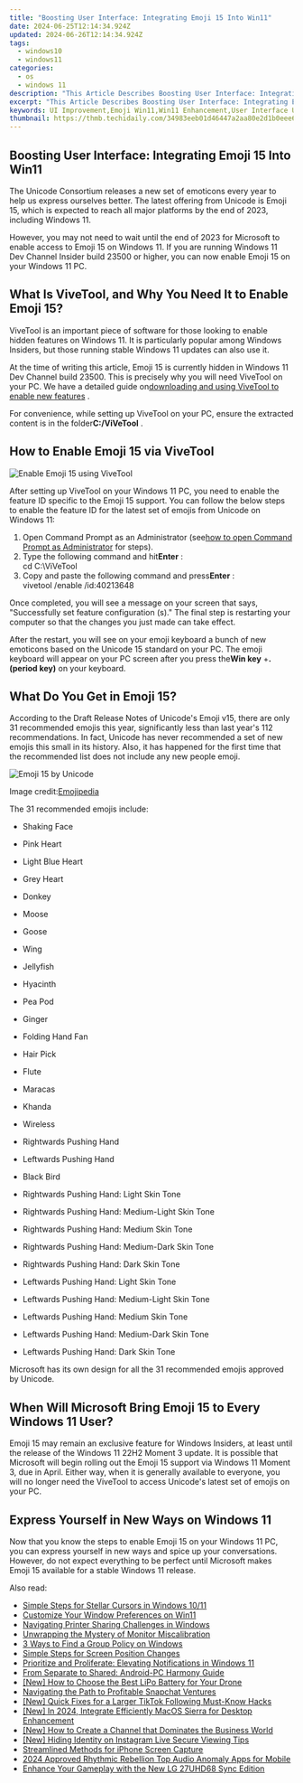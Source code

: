```yaml
---
title: "Boosting User Interface: Integrating Emoji 15 Into Win11"
date: 2024-06-25T12:14:34.924Z
updated: 2024-06-26T12:14:34.924Z
tags:
  - windows10
  - windows11
categories:
  - os
  - windows 11
description: "This Article Describes Boosting User Interface: Integrating Emoji 15 Into Win11"
excerpt: "This Article Describes Boosting User Interface: Integrating Emoji 15 Into Win11"
keywords: UI Improvement,Emoji Win11,Win11 Enhancement,User Interface Update,Emoji Integration Win11,Emoji Addition in OS,Emojis for Windows 11
thumbnail: https://thmb.techidaily.com/34983eeb01d46447a2aa80e2d1b0eee6f876f53497144fdec843045cc8106d3c.jpg
---
```


## Boosting User Interface: Integrating Emoji 15 Into Win11

 The Unicode Consortium releases a new set of emoticons every year to help us express ourselves better. The latest offering from Unicode is Emoji 15, which is expected to reach all major platforms by the end of 2023, including Windows 11.

 However, you may not need to wait until the end of 2023 for Microsoft to enable access to Emoji 15 on Windows 11\. If you are running Windows 11 Dev Channel Insider build 23500 or higher, you can now enable Emoji 15 on your Windows 11 PC.

## What Is ViveTool, and Why You Need It to Enable Emoji 15?

 ViveTool is an important piece of software for those looking to enable hidden features on Windows 11\. It is particularly popular among Windows Insiders, but those running stable Windows 11 updates can also use it.

 At the time of writing this article, Emoji 15 is currently hidden in Windows 11 Dev Channel build 23500\. This is precisely why you will need ViveTool on your PC. We have a detailed guide on[downloading and using ViveTool to enable new features](http://www.makeuseof.com/vivetool-windows-guide/) .

 For convenience, while setting up ViveTool on your PC, ensure the extracted content is in the folder**C:/ViVeTool** .

## How to Enable Emoji 15 via ViveTool

![Enable Emoji 15 using ViveTool](https://static1.makeuseofimages.com/wordpress/wp-content/uploads/2023/03/enable-emoji-15.jpg)

 After setting up ViveTool on your Windows 11 PC, you need to enable the feature ID specific to the Emoji 15 support. You can follow the below steps to enable the feature ID for the latest set of emojis from Unicode on Windows 11:

1. Open Command Prompt as an Administrator (see[how to open Command Prompt as Administrator](https://www.makeuseof.com/windows-run-command-prompt-admin/) for steps).
2. Type the following command and hit**Enter** :  
cd C:\ViVeTool
3. Copy and paste the following command and press**Enter** :  
vivetool /enable /id:40213648

 Once completed, you will see a message on your screen that says, "Successfully set feature configuration (s)." The final step is restarting your computer so that the changes you just made can take effect.

 After the restart, you will see on your emoji keyboard a bunch of new emoticons based on the Unicode 15 standard on your PC. The emoji keyboard will appear on your PC screen after you press the**Win key** +**. (period key)** on your keyboard.

## What Do You Get in Emoji 15?

 According to the Draft Release Notes of Unicode's Emoji v15, there are only 31 recommended emojis this year, significantly less than last year's 112 recommendations. In fact, Unicode has never recommended a set of new emojis this small in its history. Also, it has happened for the first time that the recommended list does not include any new people emoji.

![Emoji 15 by Unicode](https://static1.makeuseofimages.com/wordpress/wp-content/uploads/2023/03/emoji-15-edit.jpg)

 Image credit:[Emojipedia](https://emojipedia.org/emoji-15.0/)

The 31 recommended emojis include:

* Shaking Face
* Pink Heart
* Light Blue Heart
* Grey Heart
* Donkey

* Moose
* Goose
* Wing
* Jellyfish
* Hyacinth

* Pea Pod
* Ginger
* Folding Hand Fan
* Hair Pick
* Flute

* Maracas
* Khanda
* Wireless
* Rightwards Pushing Hand
* Leftwards Pushing Hand

* Black Bird
* Rightwards Pushing Hand: Light Skin Tone
* Rightwards Pushing Hand: Medium-Light Skin Tone
* Rightwards Pushing Hand: Medium Skin Tone
* Rightwards Pushing Hand: Medium-Dark Skin Tone

* Rightwards Pushing Hand: Dark Skin Tone
* Leftwards Pushing Hand: Light Skin Tone
* Leftwards Pushing Hand: Medium-Light Skin Tone
* Leftwards Pushing Hand: Medium Skin Tone
* Leftwards Pushing Hand: Medium-Dark Skin Tone
* Leftwards Pushing Hand: Dark Skin Tone

 Microsoft has its own design for all the 31 recommended emojis approved by Unicode.

## When Will Microsoft Bring Emoji 15 to Every Windows 11 User?

 Emoji 15 may remain an exclusive feature for Windows Insiders, at least until the release of the Windows 11 22H2 Moment 3 update. It is possible that Microsoft will begin rolling out the Emoji 15 support via Windows 11 Moment 3, due in April. Either way, when it is generally available to everyone, you will no longer need the ViveTool to access Unicode's latest set of emojis on your PC.

## Express Yourself in New Ways on Windows 11

 Now that you know the steps to enable Emoji 15 on your Windows 11 PC, you can express yourself in new ways and spice up your conversations. However, do not expect everything to be perfect until Microsoft makes Emoji 15 available for a stable Windows 11 release.


<ins class="adsbygoogle"
     style="display:block"
     data-ad-format="autorelaxed"
     data-ad-client="ca-pub-7571918770474297"
     data-ad-slot="1223367746"></ins>



<ins class="adsbygoogle"
     style="display:block"
     data-ad-client="ca-pub-7571918770474297"
     data-ad-slot="8358498916"
     data-ad-format="auto"
     data-full-width-responsive="true"></ins>

<span class="atpl-alsoreadstyle">Also read:</span>
<div><ul>
<li><a href="https://windows11.techidaily.com/simple-steps-for-stellar-cursors-in-windows-1011/"><u>Simple Steps for Stellar Cursors in Windows 10/11</u></a></li>
<li><a href="https://windows11.techidaily.com/customize-your-window-preferences-on-win11/"><u>Customize Your Window Preferences on Win11</u></a></li>
<li><a href="https://windows11.techidaily.com/navigating-printer-sharing-challenges-in-windows/"><u>Navigating Printer Sharing Challenges in Windows</u></a></li>
<li><a href="https://windows11.techidaily.com/unwrapping-the-mystery-of-monitor-miscalibration/"><u>Unwrapping the Mystery of Monitor Miscalibration</u></a></li>
<li><a href="https://windows11.techidaily.com/3-ways-to-find-a-group-policy-on-windows/"><u>3 Ways to Find a Group Policy on Windows</u></a></li>
<li><a href="https://windows11.techidaily.com/simple-steps-for-screen-position-changes/"><u>Simple Steps for Screen Position Changes</u></a></li>
<li><a href="https://windows11.techidaily.com/prioritize-and-proliferate-elevating-notifications-in-windows-11/"><u>Prioritize and Proliferate: Elevating Notifications in Windows 11</u></a></li>
<li><a href="https://windows11.techidaily.com/from-separate-to-shared-android-pc-harmony-guide/"><u>From Separate to Shared: Android-PC Harmony Guide</u></a></li>
<li><a href="https://extra-resources.techidaily.com/new-how-to-choose-the-best-lipo-battery-for-your-drone/"><u>[New] How to Choose the Best LiPo Battery for Your Drone</u></a></li>
<li><a href="https://tiktok-clips.techidaily.com/navigating-the-path-to-profitable-snapchat-ventures/"><u>Navigating the Path to Profitable Snapchat Ventures</u></a></li>
<li><a href="https://tiktok-clips.techidaily.com/new-quick-fixes-for-a-larger-tiktok-following-must-know-hacks/"><u>[New] Quick Fixes for a Larger TikTok Following  Must-Know Hacks</u></a></li>
<li><a href="https://article-tips.techidaily.com/new-in-2024-integrate-efficiently-macos-sierra-for-desktop-enhancement/"><u>[New] In 2024, Integrate Efficiently  MacOS Sierra for Desktop Enhancement</u></a></li>
<li><a href="https://youtube-help.techidaily.com/new-how-to-create-a-channel-that-dominates-the-business-world/"><u>[New] How to Create a Channel that Dominates the Business World</u></a></li>
<li><a href="https://some-knowledge.techidaily.com/new-hiding-identity-on-instagram-live-secure-viewing-tips/"><u>[New] Hiding Identity on Instagram Live  Secure Viewing Tips</u></a></li>
<li><a href="https://screen-capture.techidaily.com/streamlined-methods-for-iphone-screen-capture/"><u>Streamlined Methods for iPhone Screen Capture</u></a></li>
<li><a href="https://youtube-help.techidaily.com/2024-approved-rhythmic-rebellion-top-audio-anomaly-apps-for-mobile/"><u>2024 Approved  Rhythmic Rebellion  Top Audio Anomaly Apps for Mobile</u></a></li>
<li><a href="https://extra-resources.techidaily.com/enhance-your-gameplay-with-the-new-lg-27uhd68-sync-edition/"><u>Enhance Your Gameplay with the New LG 27UHD68 Sync Edition</u></a></li>
</ul></div>
